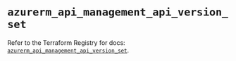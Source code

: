 # `azurerm_api_management_api_version_set`

Refer to the Terraform Registry for docs: [`azurerm_api_management_api_version_set`](https://registry.terraform.io/providers/hashicorp/azurerm/4.1.0/docs/resources/api_management_api_version_set).

